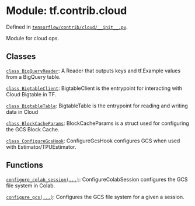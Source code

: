 <div itemscope itemtype="http://developers.google.com/ReferenceObject">
<meta itemprop="name" content="tf.contrib.cloud" />
<meta itemprop="path" content="Stable" />
</div>

# Module: tf.contrib.cloud



Defined in [`tensorflow/contrib/cloud/__init__.py`](https://www.tensorflow.org/code/tensorflow/contrib/cloud/__init__.py).

Module for cloud ops.

## Classes

[`class BigQueryReader`](../../tf/contrib/cloud/BigQueryReader.md): A Reader that outputs keys and tf.Example values from a BigQuery table.

[`class BigtableClient`](../../tf/contrib/bigtable/BigtableClient.md): BigtableClient is the entrypoint for interacting with Cloud Bigtable in TF.

[`class BigtableTable`](../../tf/contrib/bigtable/BigtableTable.md): BigtableTable is the entrypoint for reading and writing data in Cloud

[`class BlockCacheParams`](../../tf/contrib/cloud/BlockCacheParams.md): BlockCacheParams is a struct used for configuring the GCS Block Cache.

[`class ConfigureGcsHook`](../../tf/contrib/cloud/ConfigureGcsHook.md): ConfigureGcsHook configures GCS when used with Estimator/TPUEstimator.

## Functions

[`configure_colab_session(...)`](../../tf/contrib/cloud/configure_colab_session.md): ConfigureColabSession configures the GCS file system in Colab.

[`configure_gcs(...)`](../../tf/contrib/cloud/configure_gcs.md): Configures the GCS file system for a given a session.

